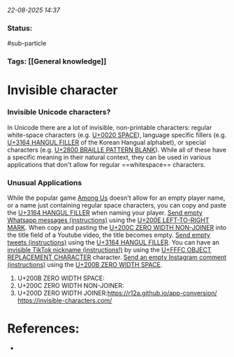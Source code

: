 *22-08-2025 14:37*
### Status: 
#sub-particle 
### Tags: [[General knowledge]]


# Invisible character

### Invisible Unicode characters?

In Unicode there are a lot of invisible, non-printable characters: regular white-space characters (e.g. [U+0020 SPACE](https://invisible-characters.com/0020-SPACE.html "Information about U+0020 SPACE")), language specific fillers (e.g. [U+3164 HANGUL FILLER](https://invisible-characters.com/3164-HANGUL-FILLER.html "Information about U+3164 HANGUL FILLER") of the Korean Hangual alphabet), or special characters (e.g. [U+2800 BRAILLE PATTERN BLANK](https://invisible-characters.com/2800-BRAILLE-PATTERN-BLANK.html "Information about U+2800 BRAILLE PATTERN BLANK")). While all of these have a specific meaning in their natural context, they can be used in various applications that don't allow for regular ==whitespace== characters.

### Unusual Applications

While the popular game [Among Us](https://www.epicgames.com/store/de/p/among-us) doesn't allow for an empty player name, or a name just containing regular space characters, you can copy and paste the [U+3164 HANGUL FILLER](https://invisible-characters.com/3164-HANGUL-FILLER.html) when naming your player.
[Send empty Whatsapp messages (instructions)](https://invisible-characters.com/empty-whatsapp.html) using the [U+200E LEFT-TO-RIGHT MARK](https://invisible-characters.com/200E-LEFT-TO-RIGHT-MARK.html "Information about U+200E LEFT-TO-RIGHT MARK").
When copy and pasting the [U+200C ZERO WIDTH NON-JOINER](https://invisible-characters.com/200C-ZERO-WIDTH-NON-JOINER.html "Information about U+200C ZERO WIDTH NON-JOINER") into the title field of a Youtube video, the title becomes empty.
[Send empty tweets (instructions)](https://invisible-characters.com/empty-tweet.html) using the [U+3164 HANGUL FILLER](https://invisible-characters.com/3164-HANGUL-FILLER.html "Information about U+3164 HANGUL FILLER").
You can have an [invisible TikTok nickname (instructions!)](https://invisible-characters.com/invisible-tiktok-name.html) by using the [U+FFFC OBJECT REPLACEMENT CHARACTER](https://invisible-characters.com/FFFC-OBJECT-REPLACEMENT-CHARACTER.html "Information about U+FFFC OBJECT REPLACEMENT CHARACTER") character.
[Send an empty Instagram comment (instructions)](https://invisible-characters.com/empty-instagram-comment.html) using the [U+200B ZERO WIDTH SPACE](https://invisible-characters.com/200B-ZERO-WIDTH-SPACE.html "Information about U+200B ZERO WIDTH SPACE").

 1. U+200B ZERO WIDTH SPACE:​
 2. U+200C ZERO WIDTH NON-JOINER:‌
 3. U+200D ZERO WIDTH JOINER:https://r12a.github.io/app-conversion/
https://invisible-characters.com/
# References:

- 
  